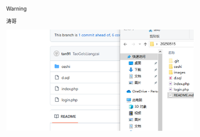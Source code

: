 >[!WARNING]
>
>涛哥

![image-20250521090529544](https://github.com/NUDTTAN91/test20250521/blob/master/images/image-20250521090529544.png)